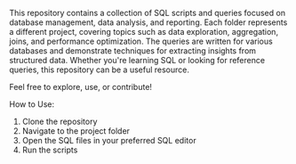 This repository contains a collection of SQL scripts and queries focused on database management, data analysis, and reporting. Each folder represents a different project, covering topics such as data exploration, aggregation, joins, and performance optimization.
The queries are written for various databases and demonstrate techniques for extracting insights from structured data. Whether you're learning SQL or looking for reference queries, this repository can be a useful resource.

Feel free to explore, use, or contribute!

How to Use:
1. Clone the repository
2. Navigate to the project folder
3. Open the SQL files in your preferred SQL editor
4. Run the scripts
